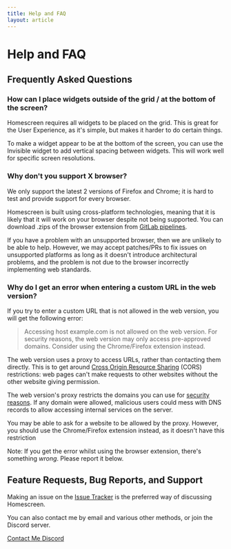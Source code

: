 ```yaml
---
title: Help and FAQ
layout: article
---
```


# Help and FAQ

## Frequently Asked Questions

### How can I place widgets outside of the grid / at the bottom of the screen?

Homescreen requires all widgets to be placed on the grid. This is great for
the User Experience, as it's simple, but makes it harder to do certain things.

To make a widget appear to be at the bottom of the screen, you can use the
Invisible widget to add vertical spacing between widgets. This will work well
for specific screen resolutions.

### Why don't you support X browser?

We only support the latest 2 versions of Firefox and Chrome; it is hard to test
and provide support for every browser.

Homescreen is built using cross-platform technologies, meaning that it is likely
that it will work on your browser despite not being supported.
You can download .zips of the browser extension from
[GitLab pipelines](https://gitlab.com/rubenwardy/homescreen/-/jobs/artifacts/master/raw/?job=webext).

If you have a problem with an unsupported browser, then we are unlikely to be
able to help. However, we may accept patches/PRs to fix issues on unsupported
platforms as long as it doesn't introduce architectural problems, and the
problem is not due to the browser incorrectly implementing web standards.

### Why do I get an error when entering a custom URL in the web version?

If you try to enter a custom URL that is not allowed in the web version, you
will get the following error:

> Accessing host example.com is not allowed on the web version. For
> security reasons, the web version may only access pre-approved domains.
> Consider using the Chrome/Firefox extension instead.

The web version uses a proxy to access URLs, rather than contacting them
directly. This is to get around
[Cross Origin Resource Sharing](https://developer.mozilla.org/en-US/docs/Web/HTTP/CORS)
(CORS) restrictions: web pages can't make requests to other websites without the
other website giving permission.

The web version's proxy restricts the domains you can use for
[security reasons](https://owasp.org/www-community/attacks/Server_Side_Request_Forgery).
If any domain were allowed, malicious users could mess with DNS records to allow
accessing internal services on the server.

You may be able to ask for a website to be allowed by the proxy. However, you
should use the Chrome/Firefox extension instead, as it doesn't have this
restriction

Note: If you get the error whilst using the browser extension, there's something
_wrong_. Please report it below.


## Feature Requests, Bug Reports, and Support

Making an issue on the
[Issue Tracker](https://gitlab.com/rubenwardy/homescreen/-/issues)
is the preferred way of discussing Homescreen.

You can also contact me by email and various other methods, or join the Discord
server.

<a href="https://rubenwardy.com/contact/" class="button is-info">
	<i class="fas fa-envelope mr-2"></i>
	Contact Me
</a>
<a href="https://discord.gg/zYjR54b" class="button">
	<i class="fab fa-discord mr-2"></i>
	Discord
</a>

